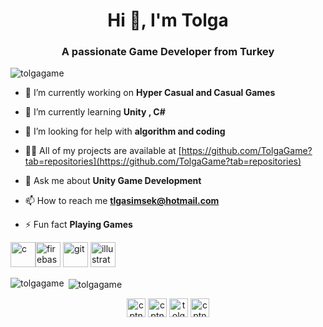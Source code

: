 <h1 align="center">Hi 👋, I'm Tolga</h1>
<h3 align="center">A passionate Game Developer from Turkey</h3>

<p align="left"> <img src="https://komarev.com/ghpvc/?username=tolgagame" alt="tolgagame" /> </p>

- 🔭 I’m currently working on **Hyper Casual and Casual Games**

- 🌱 I’m currently learning **Unity , C#**

- 🤝 I’m looking for help with **algorithm and coding**

- 👨‍💻 All of my projects are available at [https://github.com/TolgaGame?tab=repositories](https://github.com/TolgaGame?tab=repositories)

- 💬 Ask me about **Unity Game Development**

- 📫 How to reach me **tlgasimsek@hotmail.com**

- ⚡ Fun fact **Playing Games**

<p align="left"><img src="https://img.icons8.com/ios-filled/50/000000/unity.png" alt="c" width="40" height="40"/><img  <img src="https://www.vectorlogo.zone/logos/firebase/firebase-icon.svg" alt="firebase" width="40" height="40"/> <img src="https://www.vectorlogo.zone/logos/git-scm/git-scm-icon.svg" alt="git" width="40" height="40"/> <img  <img src="https://www.vectorlogo.zone/logos/adobe_illustrator/adobe_illustrator-icon.svg" alt="illustrator" width="40" height="40"/></p>

<p><img align="left" src="https://github-readme-stats.vercel.app/api/top-langs/?username=tolgagame&layout=compact&hide=html" alt="tolgagame" /></p>

<p>&nbsp;<img align="center" src="https://github-readme-stats.vercel.app/api?username=tolgagame&show_icons=true" alt="tolgagame" /></p>

<p align="center">
<a href="https://dev.to/cptnaed" target="blank"><img align="center" src="https://cdn.jsdelivr.net/npm/simple-icons@3.0.1/icons/dev-dot-to.svg" alt="cptnaed" height="30" width="30" /></a>
<a href="https://twitter.com/cptnaed" target="blank"><img align="center" src="https://cdn.jsdelivr.net/npm/simple-icons@3.0.1/icons/twitter.svg" alt="cptnaed" height="30" width="30" /></a>
<a href="https://linkedin.com/in/tolga-ş-013963187" target="blank"><img align="center" src="https://cdn.jsdelivr.net/npm/simple-icons@3.0.1/icons/linkedin.svg" alt="tolga" height="30" width="30" /></a>
<a href="https://www.youtube.com/c/cptnaed" target="blank"><img align="center" src="https://cdn.jsdelivr.net/npm/simple-icons@3.0.1/icons/youtube.svg" alt="cptnaed" height="30" width="30" /></a>
